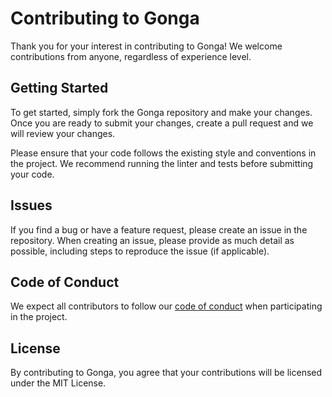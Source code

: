 # Contributing to Gonga

Thank you for your interest in contributing to Gonga! We welcome contributions from anyone, regardless of experience level.

## Getting Started

To get started, simply fork the Gonga repository and make your changes. Once you are ready to submit your changes, create a pull request and we will review your changes.

Please ensure that your code follows the existing style and conventions in the project. We recommend running the linter and tests before submitting your code.

## Issues

If you find a bug or have a feature request, please create an issue in the repository. When creating an issue, please provide as much detail as possible, including steps to reproduce the issue (if applicable).

## Code of Conduct

We expect all contributors to follow our [code of conduct]("https://github.com/kkumar-gcc/gonga/blob/main/CODE_OF_CONDUCT.md") when participating in the project.

## License

By contributing to Gonga, you agree that your contributions will be licensed under the MIT License.
